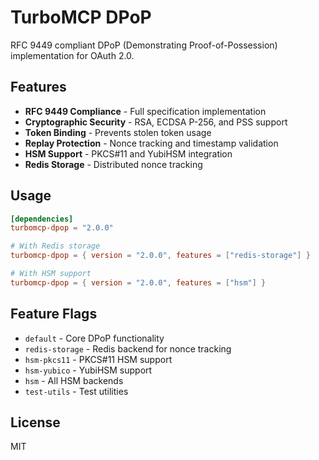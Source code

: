 # TurboMCP DPoP

RFC 9449 compliant DPoP (Demonstrating Proof-of-Possession) implementation for OAuth 2.0.

## Features

- **RFC 9449 Compliance** - Full specification implementation
- **Cryptographic Security** - RSA, ECDSA P-256, and PSS support
- **Token Binding** - Prevents stolen token usage
- **Replay Protection** - Nonce tracking and timestamp validation
- **HSM Support** - PKCS#11 and YubiHSM integration
- **Redis Storage** - Distributed nonce tracking

## Usage

```toml
[dependencies]
turbomcp-dpop = "2.0.0"

# With Redis storage
turbomcp-dpop = { version = "2.0.0", features = ["redis-storage"] }

# With HSM support
turbomcp-dpop = { version = "2.0.0", features = ["hsm"] }
```

## Feature Flags

- `default` - Core DPoP functionality
- `redis-storage` - Redis backend for nonce tracking
- `hsm-pkcs11` - PKCS#11 HSM support
- `hsm-yubico` - YubiHSM support
- `hsm` - All HSM backends
- `test-utils` - Test utilities

## License

MIT
